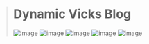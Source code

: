 ># Dynamic Vicks Blog
>![image](https://github.com/user-attachments/assets/718f13c4-863d-42f1-aae1-bb66b2c9a87e)
>![image](https://github.com/user-attachments/assets/0cd7a8d2-232c-4672-ae65-ad0dce66e5d2)
>![image](https://github.com/user-attachments/assets/13e8d228-89c3-4afe-9df0-f9d7e5172b72)
>![image](https://github.com/user-attachments/assets/b03183f0-f5ca-4944-b722-ee2c7c862bc1)
>![image](https://github.com/user-attachments/assets/8d17af68-8c66-4ce0-a46d-1a38e713ef37)
